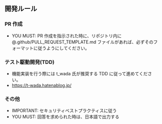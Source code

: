 ## 開発ルール

### PR 作成

- YOU MUST: PR 作成を指示された時に、リポジトリ内に @.github/PULL_REQUEST_TEMPLATE.md ファイルがあれば、必ずそのフォーマットに従うようにしてください。

### テスト駆動開発(TDD)

- 機能実装を行う際には t_wada 氏が推奨する TDD に従って進めてください。
- https://t-wada.hatenablog.jp/

### その他

- IMPORTANT: セキュリティベストプラクティスに従う
- YOU MUST: 回答を求められた時は、日本語で出力する
